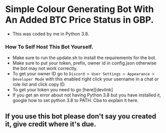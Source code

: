 # Simple Colour Generating Bot With An Added BTC Price Status in GBP.

- This was coded by me in Python 3.8.

### How To Self Host This Bot Yourself.

- Make sure to run the update.sh to install the requirements for the bot.
- Make sure to put your token, prefix, owner id in config.json otherwise the bot may not work correctly.
- To get your owner ID go to `Discord > User Settings > Appearance > Developer Mode` with this enabled right click your username in a chat or role list and click copy ID.
- To get your token you need to go [here][devlink]
- If you get an error about not having Python 3.8 but you have installed it, google how to set python 3.8 to PATH. Cba to explain it here.


## If you use this bot please don't say you created it, give credit where it's due.
